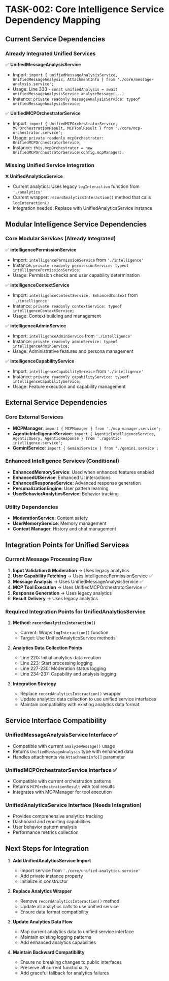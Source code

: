 # TASK-002: Core Intelligence Service Dependency Mapping

## Current Service Dependencies

### Already Integrated Unified Services
✅ **UnifiedMessageAnalysisService**
- Import: `import { unifiedMessageAnalysisService, UnifiedMessageAnalysis, AttachmentInfo } from './core/message-analysis.service';`
- Usage: Line 333 - `const unifiedAnalysis = await unifiedMessageAnalysisService.analyzeMessage(...)`
- Instance: `private readonly messageAnalysisService: typeof unifiedMessageAnalysisService;`

✅ **UnifiedMCPOrchestratorService**
- Import: `import { UnifiedMCPOrchestratorService, MCPOrchestrationResult, MCPToolResult } from './core/mcp-orchestrator.service';`
- Usage: `private readonly mcpOrchestrator: UnifiedMCPOrchestratorService;`
- Instance: `this.mcpOrchestrator = new UnifiedMCPOrchestratorService(config.mcpManager);`

### Missing Unified Service Integration
❌ **UnifiedAnalyticsService** 
- Current analytics: Uses legacy `logInteraction` function from `'./analytics'`
- Current wrapper: `recordAnalyticsInteraction()` method that calls `logInteraction()`
- Integration needed: Replace with UnifiedAnalyticsService instance

## Modular Intelligence Service Dependencies

### Core Modular Services (Already Integrated)
✅ **intelligencePermissionService**
- Import: `intelligencePermissionService` from `'./intelligence'`
- Instance: `private readonly permissionService: typeof intelligencePermissionService;`
- Usage: Permission checks and user capability determination

✅ **intelligenceContextService**
- Import: `intelligenceContextService, EnhancedContext` from `'./intelligence'`
- Instance: `private readonly contextService: typeof intelligenceContextService;`
- Usage: Context building and management

✅ **intelligenceAdminService**
- Import: `intelligenceAdminService` from `'./intelligence'`
- Instance: `private readonly adminService: typeof intelligenceAdminService;`
- Usage: Administrative features and persona management

✅ **intelligenceCapabilityService**
- Import: `intelligenceCapabilityService` from `'./intelligence'`
- Instance: `private readonly capabilityService: typeof intelligenceCapabilityService;`
- Usage: Feature execution and capability management

## External Service Dependencies

### Core External Services
- **MCPManager**: `import { MCPManager } from './mcp-manager.service';`
- **AgenticIntelligenceService**: `import { AgenticIntelligenceService, AgenticQuery, AgenticResponse } from './agentic-intelligence.service';`
- **GeminiService**: `import { GeminiService } from './gemini.service';`

### Enhanced Intelligence Services (Conditional)
- **EnhancedMemoryService**: Used when enhanced features enabled
- **EnhancedUIService**: Enhanced UI interactions
- **EnhancedResponseService**: Advanced response generation
- **PersonalizationEngine**: User pattern learning
- **UserBehaviorAnalyticsService**: Behavior tracking

### Utility Dependencies
- **ModerationService**: Content safety
- **UserMemoryService**: Memory management
- **Context Manager**: History and chat management

## Integration Points for Unified Services

### Current Message Processing Flow
1. **Input Validation & Moderation** → Uses legacy analytics
2. **User Capability Fetching** → Uses intelligencePermissionService ✅
3. **Message Analysis** → Uses UnifiedMessageAnalysisService ✅ 
4. **MCP Tool Execution** → Uses UnifiedMCPOrchestratorService ✅
5. **Response Generation** → Uses legacy analytics
6. **Result Delivery** → Uses legacy analytics

### Required Integration Points for UnifiedAnalyticsService

1. **Method: `recordAnalyticsInteraction()`**
   - Current: Wraps `logInteraction()` function
   - Target: Use UnifiedAnalyticsService methods

2. **Analytics Data Collection Points**
   - Line 220: Initial analytics data creation
   - Line 223: Start processing logging
   - Line 227-230: Moderation status logging
   - Line 234-237: Capability and analysis logging

3. **Integration Strategy**
   - Replace `recordAnalyticsInteraction()` wrapper
   - Update analytics data collection to use unified service interfaces
   - Maintain compatibility with existing analytics data format

## Service Interface Compatibility

### UnifiedMessageAnalysisService Interface ✅
- Compatible with current `analyzeMessage()` usage
- Returns `UnifiedMessageAnalysis` type with enhanced data
- Handles attachments via `AttachmentInfo[]` parameter

### UnifiedMCPOrchestratorService Interface ✅ 
- Compatible with current orchestration patterns
- Returns `MCPOrchestrationResult` with tool results
- Integrates with MCPManager for tool execution

### UnifiedAnalyticsService Interface (Needs Integration)
- Provides comprehensive analytics tracking
- Dashboard and reporting capabilities
- User behavior pattern analysis
- Performance metrics collection

## Next Steps for Integration

1. **Add UnifiedAnalyticsService Import**
   - Import service from `'./core/unified-analytics.service'`
   - Add private instance property
   - Initialize in constructor

2. **Replace Analytics Wrapper**
   - Remove `recordAnalyticsInteraction()` method
   - Update all analytics calls to use unified service
   - Ensure data format compatibility

3. **Update Analytics Data Flow**
   - Map current analytics data to unified service interface
   - Maintain existing logging patterns
   - Add enhanced analytics capabilities

4. **Maintain Backward Compatibility**
   - Ensure no breaking changes to public interfaces
   - Preserve all current functionality
   - Add graceful fallback for analytics failures
